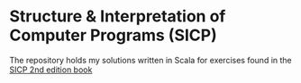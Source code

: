 # Structure & Interpretation of Computer Programs (SICP)
The repository holds my solutions written in Scala for exercises found in the
[SICP 2nd edition book](http://mitpress.mit.edu/sicp/full-text/book/book.html)